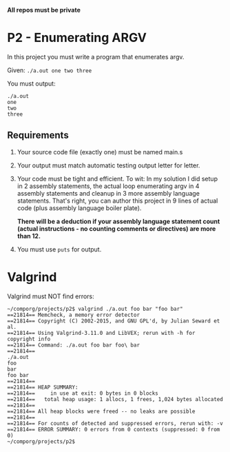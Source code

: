 **All repos must be private**

# P2 - Enumerating ARGV

In this project you must write a program that enumerates argv.

Given: ```./a.out one two three```

You must output:

```
./a.out
one
two
three
```

## Requirements
1. Your source code file (exactly one) must be named main.s
2. Your output must match automatic testing output letter for letter.
3. Your code must be tight and efficient.
To wit: In my solution I did setup in 2 assembly statements, the actual loop
enumerating argv in 4 assembly statements and cleanup in 3 more assembly language
statements. That's right, you can author this project in 9 lines of actual code
(plus assembly language boiler plate).

   **There will be a deduction if your assembly language statement count (actual 
instructions - no counting comments or directives) are more than 12.**

4. You must use ```puts``` for output.

# Valgrind

Valgrind must NOT find errors:

```
~/comporg/projects/p2$ valgrind ./a.out foo bar "foo bar"
==21814== Memcheck, a memory error detector
==21814== Copyright (C) 2002-2015, and GNU GPL'd, by Julian Seward et al.
==21814== Using Valgrind-3.11.0 and LibVEX; rerun with -h for copyright info
==21814== Command: ./a.out foo bar foo\ bar
==21814== 
./a.out
foo
bar
foo bar
==21814== 
==21814== HEAP SUMMARY:
==21814==     in use at exit: 0 bytes in 0 blocks
==21814==   total heap usage: 1 allocs, 1 frees, 1,024 bytes allocated
==21814== 
==21814== All heap blocks were freed -- no leaks are possible
==21814== 
==21814== For counts of detected and suppressed errors, rerun with: -v
==21814== ERROR SUMMARY: 0 errors from 0 contexts (suppressed: 0 from 0)
~/comporg/projects/p2$ 
```


